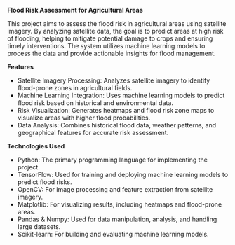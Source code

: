 **Flood Risk Assessment for Agricultural Areas**

This project aims to assess the flood risk in agricultural areas using satellite imagery. By analyzing satellite data, the goal is to predict areas at high risk of flooding, helping to mitigate potential damage to crops and ensuring timely interventions. The system utilizes machine learning models to process the data and provide actionable insights for flood management.

 **Features**

- Satellite Imagery Processing: Analyzes satellite imagery to identify flood-prone zones in agricultural fields.
- Machine Learning Integration: Uses machine learning models to predict flood risk based on historical and environmental data.
- Risk Visualization: Generates heatmaps and flood risk zone maps to visualize areas with higher flood probabilities.
- Data Analysis: Combines historical flood data, weather patterns, and geographical features for accurate risk assessment.

 **Technologies Used**

- Python: The primary programming language for implementing the project.
- TensorFlow: Used for training and deploying machine learning models to predict flood risks.
- OpenCV: For image processing and feature extraction from satellite imagery.
- Matplotlib: For visualizing results, including heatmaps and flood-prone areas.
- Pandas & Numpy: Used for data manipulation, analysis, and handling large datasets.
- Scikit-learn: For building and evaluating machine learning models.
